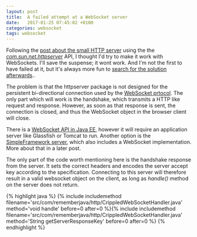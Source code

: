 ```yaml
---
layout: post
title:  A failed attempt at a WebSocket server
date:   2017-01-25 07:45:02 +0100
categories: websocket
tags: websocket
---
```


Following the [post about the small HTTP server][http-post] using the the [*com.sun.net.httpserver*][sun-httpserver] API, I thought I'd try to make it work with WebSockets. I'll save the suspense; it wont work. And I'm not the first to have failed at it, but it's always more fun to [search for the solution afterwards][fail]..

The problem is that the httpserver package is not designed for the persistent bi-directional connection used by the [WebSocket prtocol][websocket]. The only part which will work is the handshake, which transmits a HTTP like request and response. However, as soon as that response is sent, the connection is closed, and thus the WebSocket object in the browser client will close.

There is a [WebSocket API in Java EE][ee-api], however it will require an application server like Glassfish or Tomcat to run. Another option is the [SimpleFramework server][simpleframework], which also includes a WebSocket implementation. More about that in a later post.

The only part of the code worth mentioning here is the handshake response from the server. It sets the correct headers and encodes the server accept key according to the specification. Connecting to this server will therefore result in a valid websocket object on the client, as long as *handle()* method on the server does not return.

{% highlight java %}
{% include includemethod filename='src/com/rememberjava/http/CrippledWebSocketHandler.java' method='void handle' before=0  after=0 %}{% include includemethod filename='src/com/rememberjava/http/CrippledWebSocketHandler.java' method='String getServerResponseKey' before=0  after=0 %}
{% endhighlight %}

[http-post]: /http/2017/01/20/simple_http_server.html
[sun-httpserver]: https://docs.oracle.com/javase/8/docs/jre/api/net/httpserver/spec/com/sun/net/httpserver/package-summary.html
[websocket]: https://tools.ietf.org/html/rfc6455
[fail]: https://duckduckgo.com/?q=com.sun.net.httpserver+websockets&t=hs&ia=web
[ee-api]: http://www.oracle.com/technetwork/articles/java/jsr356-1937161.html
[simpleframework]: http://www.simpleframework.org/
